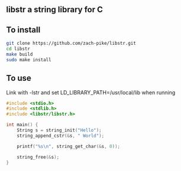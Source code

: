 ## libstr a string library for C

To install
---
``` bash
git clone https://github.com/zach-pike/libstr.git
cd libstr
make build
sudo make install
```

To use
---
Link with -lstr and set LD_LIBRARY_PATH=/usr/local/lib when running
``` c
#include <stdio.h>
#include <stdlib.h>
#include <libstr/libstr.h>

int main() {
    String s = string_init("Hello");
    string_append_cstr(&s, " World");

    printf("%s\n", string_get_char(&s, 0));

    string_free(&s);
}
```